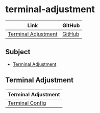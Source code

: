 

# terminal-adjustment

| Link | GitHub |
| ---- | ------ |
| [Terminal Adjustment](https://samwhelp.github.io/terminal-adjustment/) | [GitHub](https://github.com/samwhelp/terminal-adjustment) |




## Subject

* [Terminal Adjustment](#terminal-adjustment)




## Terminal Adjustment

| Terminal Adjustment |
| ------------------  |
| [Terminal Config](https://github.com/samwhelp/terminal-adjustment/tree/main/prototype/main/tool-config/part) |
